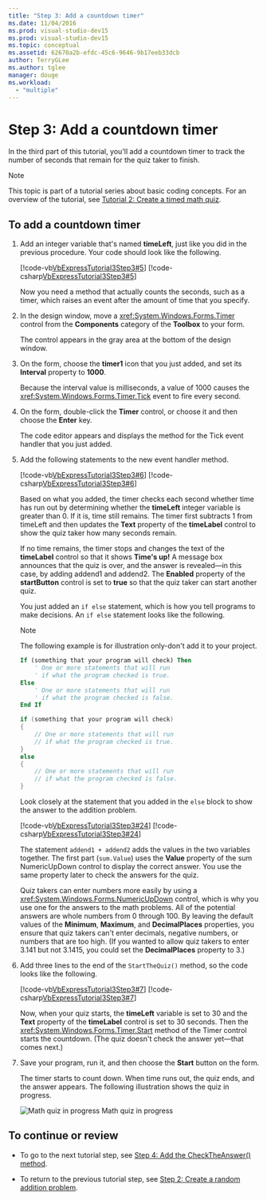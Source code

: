 ```yaml
---
title: "Step 3: Add a countdown timer"
ms.date: 11/04/2016
ms.prod: visual-studio-dev15
ms.prod: visual-studio-dev15
ms.topic: conceptual
ms.assetid: 62670a2b-efdc-45c6-9646-9b17eeb33dcb
author: TerryGLee
ms.author: tglee
manager: douge
ms.workload:
  - "multiple"
---
```

# Step 3: Add a countdown timer
In the third part of this tutorial, you'll add a countdown timer to track the number of seconds that remain for the quiz taker to finish.

> [!NOTE]
>  This topic is part of a tutorial series about basic coding concepts. For an overview of the tutorial, see [Tutorial 2: Create a timed math quiz](../ide/tutorial-2-create-a-timed-math-quiz.md).

## To add a countdown timer

1.  Add an integer variable that's named **timeLeft**, just like you did in the previous procedure. Your code should look like the following.

     [!code-vb[VbExpressTutorial3Step3#5](../ide/codesnippet/VisualBasic/step-3-add-a-countdown-timer_1.vb)]
     [!code-csharp[VbExpressTutorial3Step3#5](../ide/codesnippet/CSharp/step-3-add-a-countdown-timer_1.cs)]

     Now you need a method that actually counts the seconds, such as a timer, which raises an event after the amount of time that you specify.

2.  In the design window, move a <xref:System.Windows.Forms.Timer> control from the **Components** category of the **Toolbox** to your form.

     The control appears in the gray area at the bottom of the design window.

3.  On the form, choose the **timer1** icon that you just added, and set its **Interval** property to **1000**.

     Because the interval value is milliseconds, a value of 1000 causes the <xref:System.Windows.Forms.Timer.Tick> event to fire every second.

4.  On the form, double-click the **Timer** control, or choose it and then choose the **Enter** key.

     The code editor appears and displays the method for the Tick event handler that you just added.

5.  Add the following statements to the new event handler method.

     [!code-vb[VbExpressTutorial3Step3#6](../ide/codesnippet/VisualBasic/step-3-add-a-countdown-timer_2.vb)]
     [!code-csharp[VbExpressTutorial3Step3#6](../ide/codesnippet/CSharp/step-3-add-a-countdown-timer_2.cs)]

     Based on what you added, the timer checks each second whether time has run out by determining whether the **timeLeft** integer variable is greater than 0. If it is, time still remains. The timer first subtracts 1 from timeLeft and then updates the **Text** property of the **timeLabel** control to show the quiz taker how many seconds remain.

     If no time remains, the timer stops and changes the text of the **timeLabel** control so that it shows **Time's up!** A message box announces that the quiz is over, and the answer is revealed—in this case, by adding addend1 and addend2. The **Enabled** property of the **startButton** control is set to **true** so that the quiz taker can start another quiz.

     You just added an `if else` statement, which is how you tell programs to make decisions. An `if else` statement looks like the following.

    > [!NOTE]
    >  The following example is for illustration only-don't add it to your project.

    ```vb
    If (something that your program will check) Then
        ' One or more statements that will run
        ' if what the program checked is true.
    Else
        ' One or more statements that will run
        ' if what the program checked is false.
    End If
    ```

    ```csharp
    if (something that your program will check)
    {
        // One or more statements that will run
        // if what the program checked is true.
    }
    else
    {
        // One or more statements that will run
        // if what the program checked is false.
    }
    ```

     Look closely at the statement that you added in the `else` block to show the answer to the addition problem.

     [!code-vb[VbExpressTutorial3Step3#24](../ide/codesnippet/VisualBasic/step-3-add-a-countdown-timer_3.vb)]
     [!code-csharp[VbExpressTutorial3Step3#24](../ide/codesnippet/CSharp/step-3-add-a-countdown-timer_3.cs)]

     The statement `addend1 + addend2` adds the values in the two variables together. The first part (`sum.Value`) uses the **Value** property of the sum NumericUpDown control to display the correct answer. You use the same property later to check the answers for the quiz.

     Quiz takers can enter numbers more easily by using a <xref:System.Windows.Forms.NumericUpDown> control, which is why you use one for the answers to the math problems. All of the potential answers are whole numbers from 0 through 100. By leaving the default values of the **Minimum**, **Maximum**, and **DecimalPlaces** properties, you ensure that quiz takers can't enter decimals, negative numbers, or numbers that are too high. (If you wanted to allow quiz takers to enter 3.141 but not 3.1415, you could set the **DecimalPlaces** property to 3.)

6.  Add three lines to the end of the `StartTheQuiz()` method, so the code looks like the following.

     [!code-vb[VbExpressTutorial3Step3#7](../ide/codesnippet/VisualBasic/step-3-add-a-countdown-timer_4.vb)]
     [!code-csharp[VbExpressTutorial3Step3#7](../ide/codesnippet/CSharp/step-3-add-a-countdown-timer_4.cs)]

     Now, when your quiz starts, the **timeLeft** variable is set to 30 and the **Text** property of the **timeLabel** control is set to 30 seconds. Then the <xref:System.Windows.Forms.Timer.Start> method of the Timer control starts the countdown. (The quiz doesn't check the answer yet—that comes next.)

7.  Save your program, run it, and then choose the **Start** button on the form.

     The timer starts to count down. When time runs out, the quiz ends, and the answer appears. The following illustration shows the quiz in progress.

     ![Math quiz in progress](../ide/media/express_addcountdown.png)
Math quiz in progress

## To continue or review

-   To go to the next tutorial step, see [Step 4: Add the CheckTheAnswer() method](../ide/step-4-add-the-checktheanswer-parens-method.md).

-   To return to the previous tutorial step, see [Step 2: Create a random addition problem](../ide/step-2-create-a-random-addition-problem.md).
